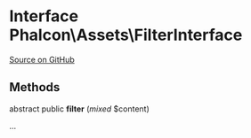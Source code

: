 # Interface **Phalcon\\Assets\\FilterInterface**

<a href="https://github.com/phalcon/cphalcon/blob/master/phalcon/assets/filterinterface.zep" class="btn btn-default btn-sm">Source on GitHub</a>

## Methods
abstract public  **filter** (*mixed* $content)

...

